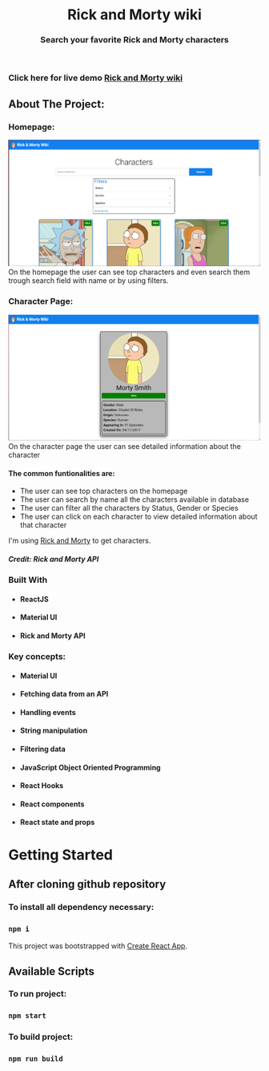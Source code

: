 <!-- PROJECT LOGO -->
<p align="center">

  <h1 align="center">Rick and Morty wiki</h1>

  <h3 align="center">
   Search your favorite Rick and Morty characters
  </h3>
 <br />
 
 ### Click here for live demo   <a href="https://athomeproject.netlify.app">Rick and Morty wiki</a>

</p>

<!-- ABOUT THE PROJECT -->

## About The Project:

### Homepage:

![Preview](./preview.png)
On the homepage the user can see top characters and even search them trough search field with name or by using filters.

### Character Page:

![Preview](./characterPage.png)
On the character page the user can see detailed information about the character

#### The common funtionalities are:

- The user can see top characters on the homepage
- The user can search by name all the characters available in database
- The user can filter all the characters by Status, Gender or Species
- The user can click on each character to view detailed information about that character

I'm using [Rick and Morty](https://rickandmortyapi.com) to get characters.

##### Credit: Rick and Morty API

### Built With

- #### ReactJS
- #### Material UI
- #### Rick and Morty API

### Key concepts:

- #### Material UI
- #### Fetching data from an API
- #### Handling events
- #### String manipulation
- #### Filtering data
- #### JavaScript Object Oriented Programming
- #### React Hooks
- #### React components
- #### React state and props

<!-- GETTING STARTED -->

# Getting Started

## After cloning github repository

### To install all dependency necessary:

### `npm i`

This project was bootstrapped with [Create React App](https://github.com/facebook/create-react-app).

## Available Scripts

### To run project:

### `npm start`

### To build project:

### `npm run build`
